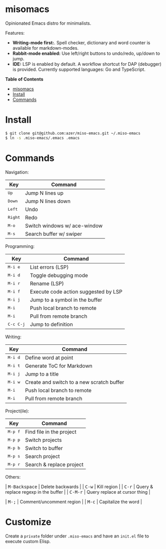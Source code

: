 # misomacs

Opinionated Emacs distro for minimalists.

Features:

- **Writing-mode first:**. Spell checker, dictionary and word counter is available for markdown-modes.
- **Rabbit-mode enabled:** Use left/right buttons to undo/redo, up/down to jump.
- **IDE:** LSP is enabled by default. A workflow shortcut for DAP (debugger) is provided. Currently supported languages: Go and TypeScript.

<!-- markdown-toc start - Don't edit this section. Run M-x markdown-toc-refresh-toc -->
**Table of Contents**

- [misomacs](#misomacs)
- [Install](#install)
- [Commands](#commands)

<!-- markdown-toc end -->

# Install

```bash
$ git clone git@github.com:azer/miso-emacs.git ~/.miso-emacs
$ ln -s .miso-emacs/.emacs .emacs
```

# Commands

Navigation:

| Key | Command |
| --- | ------- |
| <kbd>Up</kbd>  | Jump N lines up |
| <kbd>Down</kbd>  | Jump N lines down |
| <kbd>Left</kbd>  | Undo |
| <kbd>Right</kbd>  | Redo |
| <kbd>M-o</kbd>  | Switch windows w/ ace-window |
| <kbd>M-s</kbd>  | Search buffer w/ swiper |

Programming:

| Key | Command |
| --- | ------- |
| <kbd>M-i e</kbd> | List errors (LSP) |
| <kbd>M-i d</kbd> | Toggle debugging mode |
| <kbd>M-i r</kbd> | Rename (LSP) |
| <kbd>M-i f</kbd> | Execute code action suggested by LSP |
| <kbd>M-i j</kbd> | Jump to a symbol in the buffer |
| <kbd>M-i <up></kbd> | Push local branch to remote |
| <kbd>M-i <down></kbd> | Pull from remote branch |
| <kbd>C-c C-j</kbd> | Jump to definition |

Writing:

| Key | Command |
| --- | ------- |
| <kbd>M-i d</kbd> | Define word at point |
| <kbd>M-i t</kbd> | Generate ToC for Markdown |
| <kbd>M-i j</kbd> | Jump to a title |
| <kbd>M-i w</kbd> | Create and switch to a new scratch buffer |
| <kbd>M-i <up></kbd> | Push local branch to remote |
| <kbd>M-i <down></kbd> | Pull from remote branch |

Project(ile):

| Key | Command |
| --- | ------- |
| <kbd>M-p f</kbd> | Find file in the project |
| <kbd>M-p p</kbd> | Switch projects |
| <kbd>M-p b</kbd> | Switch to buffer |
| <kbd>M-p s</kbd> | Search project |
| <kbd>M-p r</kbd> | Search & replace project |

Others:

| <kbd>M-Backspace</kbd>  | Delete backwards |
| <kbd>C-w</kbd>  | Kill region |
| <kbd>C-r</kbd> | Query & replace regexp in the buffer |
| <kbd>C-M-r</kbd> | Query replace at cursor thing |

| <kbd>M-;</kbd> | Comment/uncomment region |
| <kbd>M-c</kbd> | Capitalize the word |

# Customize

Create a `private` folder under `.miso-emacs` and have an `init.el` file to execute custom Elisp.
